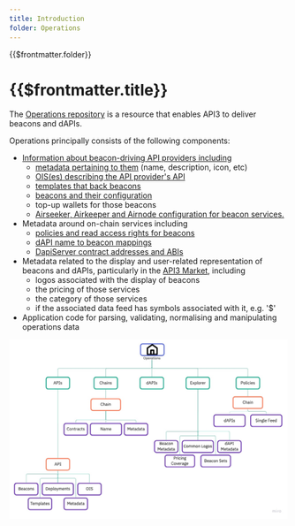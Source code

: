 ```yaml
---
title: Introduction
folder: Operations
---
```


<TitleSpan>{{$frontmatter.folder}}</TitleSpan>

# {{$frontmatter.title}}

<!--TocHeader />
<TOC class="table-of-contents" :include-level="[2,3]" /-->

The [Operations repository](https://github.com/api3dao/operations) is a resource
that enables API3 to deliver beacons and dAPIs.

Operations principally consists of the following components:

- [Information about beacon-driving API providers including](https://github.com/api3dao/operations/tree/main/data/apis/amberdata)
  - [metadata pertaining to them](https://github.com/api3dao/operations/blob/main/data/apis/amberdata/apiMetadata.json)
    (name, description, icon, etc)
  - [OIS(es) describing the API provider's API](https://github.com/api3dao/operations/tree/main/data/apis/amberdata/ois)
  - [templates that back beacons](https://github.com/api3dao/operations/tree/main/data/apis/amberdata/templates)
  - [beacons and their configuration](https://github.com/api3dao/operations/tree/main/data/apis/amberdata/beacons)
  - top-up wallets for those beacons
  - [Airseeker, Airkeeper and Airnode configuration for beacon services.](https://github.com/api3dao/operations/tree/main/data/apis/amberdata/deployments)
- Metadata around on-chain services including
  - [policies and read access rights for beacons](https://github.com/api3dao/operations/tree/main/data/policies)
  - [dAPI name to beacon mappings](https://github.com/api3dao/operations/tree/main/data/dapis)
  - [DapiServer contract addresses and ABIs](https://github.com/api3dao/operations/blob/main/data/chains/avalanche.json)
- Metadata related to the display and user-related representation of beacons and
  dAPIs, particularly in the [API3 Market](https://market.api3.org), including
  - logos associated with the display of beacons
  - the pricing of those services
  - the category of those services
  - if the associated data feed has symbols associated with it, e.g. '$'
- Application code for parsing, validating, normalising and manipulating
  operations data

![API3 Operations Diagram](../assets/images/api3-operations-diagram.jpg)
